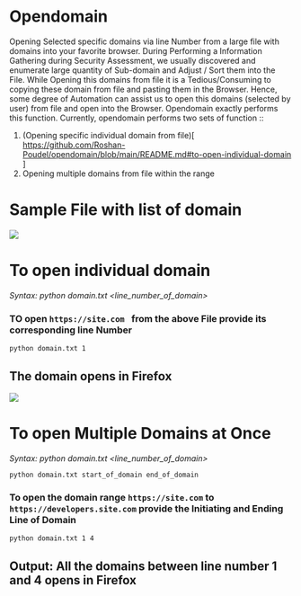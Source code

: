 # Opendomain
Opening Selected specific domains via line Number from a large file with domains into your favorite browser. During Performing a Information Gathering during Security Assessment, we usually discovered and enumerate large quantity of Sub-domain and Adjust / Sort them into the File. While Opening this domains from file it is a Tedious/Consuming to copying these domain from file and pasting them in the Browser. Hence, some degree of Automation can assist us to open this domains (selected by user) from file and open into the Browser. Opendomain exactly performs this function. Currently, opendomain performs two sets of function ::

1. (Opening specific individual domain from file)[ https://github.com/Roshan-Poudel/opendomain/blob/main/README.md#to-open-individual-domain ]
2. Opening multiple domains from file within the range

# Sample File with list of domain
<img src="https://github.com/Roshan-Poudel/images/blob/master/subdomain.jpg">  

# To open individual domain
*Syntax: python domain.txt <line_number_of_domain>*
### TO open ```https://site.com ``` from the above File provide its corresponding line Number
```
python domain.txt 1
```
## The domain opens in Firefox
<img src="https://github.com/Roshan-Poudel/images/blob/master/opening.png">

# To open Multiple Domains at Once
*Syntax: python domain.txt <line_number_of_domain>*

```
python domain.txt start_of_domain end_of_domain
```
### To open the domain range ```https://site.com``` to ```https://developers.site.com``` provide the Initiating and Ending Line of Domain 
```
python domain.txt 1 4
```
##  Output: All the domains between line number 1 and 4 opens in Firefox

